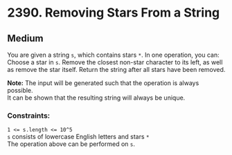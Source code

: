 # 2390. Removing Stars From a String

## Medium

You are given a string `s`, which contains stars `*`. In one operation, you can: Choose a star in `s`. Remove the
closest non-star character to its left, as well as remove the star itself. Return the string after all stars have been
removed.

**Note:**
The input will be generated such that the operation is always possible.  
It can be shown that the resulting string will always be unique.

### Constraints:

`1 <= s.length <= 10^5`  
`s` consists of lowercase English letters and stars `*`  
The operation above can be performed on `s`.